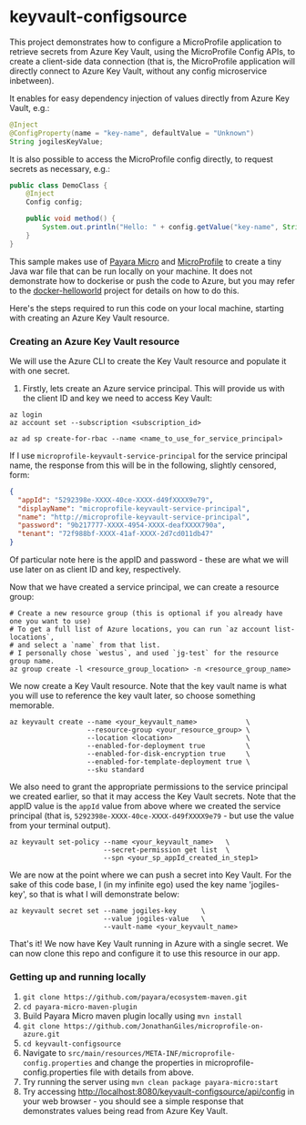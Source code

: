 # keyvault-configsource
This project demonstrates how to configure a MicroProfile application to retrieve secrets from Azure Key Vault, using 
the MicroProfile Config APIs, to create a client-side data connection (that is, the MicroProfile application will 
directly connect to Azure Key Vault, without any config microservice inbetween).

It enables for easy dependency injection of values directly from Azure Key Vault, e.g.:

```java
@Inject
@ConfigProperty(name = "key-name", defaultValue = "Unknown")
String jogilesKeyValue;
```

It is also possible to access the MicroProfile config directly, to request secrets as necessary, e.g.:

```java
public class DemoClass {
    @Inject
    Config config;

    public void method() {
        System.out.println("Hello: " + config.getValue("key-name", String.class));
    }        
}
```

This sample makes use of [Payara Micro](https://www.payara.fish/payara_micro) and [MicroProfile](https://microprofile.io/) 
to create a tiny Java war file that can be run locally on your machine. It does not 
demonstrate how to dockerise or push the code to Azure, but you may refer to the [docker-helloworld](../docker-helloworld)
project for details on how to do this.

Here's the steps required to run this code on your local machine, starting with creating an Azure Key Vault resource.

### Creating an Azure Key Vault resource
We will use the Azure CLI to create the Key Vault resource and populate it with one secret.

1. Firstly, lets create an Azure service principal. This will provide us with the client ID and key we need to access
Key Vault:

```text
az login
az account set --subscription <subscription_id>

az ad sp create-for-rbac --name <name_to_use_for_service_principal>
```

If I use `microprofile-keyvault-service-principal` for the service principal name, the response from this will be in the 
following, slightly censored, form:

```json
{
  "appId": "5292398e-XXXX-40ce-XXXX-d49fXXXX9e79",
  "displayName": "microprofile-keyvault-service-principal",
  "name": "http://microprofile-keyvault-service-principal",
  "password": "9b217777-XXXX-4954-XXXX-deafXXXX790a",
  "tenant": "72f988bf-XXXX-41af-XXXX-2d7cd011db47"
}
```

Of particular note here is the appID and password - these are what we will use later on as client ID and key, 
respectively.

Now that we have created a service principal, we can create a resource group:

```text
# Create a new resource group (this is optional if you already have one you want to use)
# To get a full list of Azure locations, you can run `az account list-locations`, 
# and select a `name` from that list.
# I personally chose `westus`, and used `jg-test` for the resource group name.
az group create -l <resource_group_location> -n <resource_group_name>
```

We now create a Key Vault resource. Note that the key vault name is what you will use to reference the key vault later,
so choose something memorable.

```text
az keyvault create --name <your_keyvault_name>            \
                   --resource-group <your_resource_group> \
                   --location <location>                  \
                   --enabled-for-deployment true          \
                   --enabled-for-disk-encryption true     \
                   --enabled-for-template-deployment true \
                   --sku standard
```

We also need to grant the appropriate permissions to the service principal we created earlier, so that it may access
the Key Vault secrets. Note that the appID value is the `appId` value from above where we created the service principal
(that is, `5292398e-XXXX-40ce-XXXX-d49fXXXX9e79` - but use the value from your terminal output). 

```text
az keyvault set-policy --name <your_keyvault_name>   \
                       --secret-permission get list  \
                       --spn <your_sp_appId_created_in_step1>
```

We are now at the point where we can push a secret into Key Vault. For the sake of this code base, I (in my infinite ego)
used the key name 'jogiles-key', so that is what I will demonstrate below:

```text
az keyvault secret set --name jogiles-key      \
                       --value jogiles-value   \
                       --vault-name <your_keyvault_name>  
```

That's it! We now have Key Vault running in Azure with a single secret. We can now clone this repo and configure it to
use this resource in our app.

### Getting up and running locally
1. `git clone https://github.com/payara/ecosystem-maven.git`
1. `cd payara-micro-maven-plugin`
1. Build Payara Micro maven plugin locally using `mvn install`
1. `git clone https://github.com/JonathanGiles/microprofile-on-azure.git`
1. `cd keyvault-configsource`
1. Navigate to `src/main/resources/META-INF/microprofile-config.properties` and change the properties in 
microprofile-config.properties file with details from above.
1. Try running the server using `mvn clean package payara-micro:start`
1. Try accessing [http://localhost:8080/keyvault-configsource/api/config](http://localhost:8080/keyvault-configsource/api/config)
 in your web browser - you should see a simple response that demonstrates values being read from Azure Key Vault.


